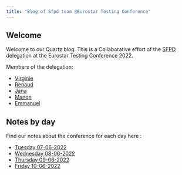 ```yaml
---
title: "Blog of Sfpd team @Eurostar Testing Conference"
---
```


## Welcome
Welcome to our Quartz blog. This is a Collaborative effort of the [SFPD](SFPD.md) delegation at the Eurostar Testing Conference 2022.

Members of the delegation:
- [Virginie](Virginie)
- [Renaud](people/Renaud.md)
- [Jana](Jana)
- [Manon](Manon)
- [Emmanuel](Emmanuel)


## Notes by day

Find our notes about the conference for each day here :

- [Tuesday 07-06-2022](Tuesday%2007-06-2022.md)
- [Wednesday 08-06-2022](Wednesday%2008-06-2022)
- [Thursday 09-06-2022](Thursday%2009-06-2022)
- [Friday 10-06-2022](Friday%2010-06-2022)


